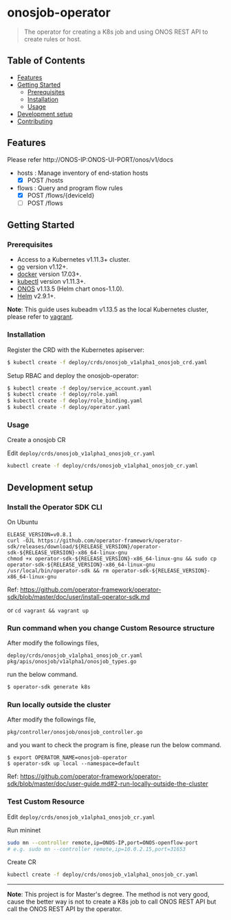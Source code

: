 # onosjob-operator

> The operator for creating a K8s job and using ONOS REST API to create rules or host.

## Table of Contents

- [Features](#features)
- [Getting Started](#getting-started)
    - [Prerequisites](#prerequisites)
    - [Installation](#installation)
    - [Usage](#usage)
- [Development setup](#development-setup)
- [Contributing](#contributing)

## Features

Please refer http://ONOS-IP:ONOS-UI-PORT/onos/v1/docs  

- hosts : Manage inventory of end-station hosts
    - [x] POST /hosts
- flows : Query and program flow rules
    - [x] POST /flows/{deviceId}
    - [ ] POST /flows

## Getting Started

### Prerequisites

- Access to a Kubernetes v1.11.3+ cluster.
- [go](https://golang.org/dl/) version v1.12+.
- [docker](https://docs.docker.com/install/) version 17.03+.
- [kubectl](https://kubernetes.io/docs/tasks/tools/install-kubectl/) version v1.11.3+.
- [ONOS](https://onosproject.org/) v1.13.5 (Helm chart onos-1.1.0).
- [Helm](https://helm.sh/) v2.9.1+.

**Note**: This guide uses kubeadm v1.13.5 as the local Kubernetes cluster, please refer to [vagrant](vagrant).

### Installation

Register the CRD with the Kubernetes apiserver:  

```sh
$ kubectl create -f deploy/crds/onosjob_v1alpha1_onosjob_crd.yaml
```

Setup RBAC and deploy the onosjob-operator:  

```sh
$ kubectl create -f deploy/service_account.yaml
$ kubectl create -f deploy/role.yaml
$ kubectl create -f deploy/role_binding.yaml
$ kubectl create -f deploy/operator.yaml
```

### Usage

Create a onosjob CR

Edit `deploy/crds/onosjob_v1alpha1_onosjob_cr.yaml`

```sh
kubectl create -f deploy/crds/onosjob_v1alpha1_onosjob_cr.yaml
```

## Development setup

### Install the Operator SDK CLI

On Ubuntu
```
ELEASE_VERSION=v0.8.1
curl -OJL https://github.com/operator-framework/operator-sdk/releases/download/${RELEASE_VERSION}/operator-sdk-${RELEASE_VERSION}-x86_64-linux-gnu
chmod +x operator-sdk-${RELEASE_VERSION}-x86_64-linux-gnu && sudo cp operator-sdk-${RELEASE_VERSION}-x86_64-linux-gnu /usr/local/bin/operator-sdk && rm operator-sdk-${RELEASE_VERSION}-x86_64-linux-gnu
```

Ref: https://github.com/operator-framework/operator-sdk/blob/master/doc/user/install-operator-sdk.md

or `cd vagrant && vagrant up`

### Run command when you change Custom Resource structure

After modify the followings files, 

```
deploy/crds/onosjob_v1alpha1_onosjob_cr.yaml
pkg/apis/onosjob/v1alpha1/onosjob_types.go
```

run the below command.

```sh
$ operator-sdk generate k8s
```

### Run locally outside the cluster

After modify the followings file, 

```
pkg/controller/onosjob/onosjob_controller.go
```

and you want to check the program is fine, please run the below command.

```
$ export OPERATOR_NAME=onosjob-operator
$ operator-sdk up local --namespace=default
```

Ref: https://github.com/operator-framework/operator-sdk/blob/master/doc/user-guide.md#2-run-locally-outside-the-cluster

### Test Custom Resource

Edit `deploy/crds/onosjob_v1alpha1_onosjob_cr.yaml`

Run mininet  

```sh
sudo mn --controller remote,ip=ONOS-IP,port=ONOS-openflow-port
# e.g. sudo mn --controller remote,ip=10.0.2.15,port=31653
```

Create CR  

```sh
kubectl create -f deploy/crds/onosjob_v1alpha1_onosjob_cr.yaml
```

---

**Note**: This project is for Master's degree. The method is not very good, cause the better way is not to create a K8s job to call ONOS REST API but call the ONOS REST API by the operator.

<!--
```
operator-sdk new onosjob-operator --cluster-scoped
operator-sdk add api  --api-version=onosjob.com/v1alpha1 --kind=ONOSJob
```
-->
